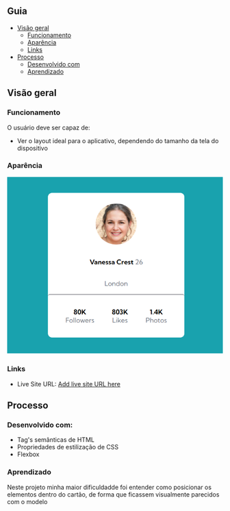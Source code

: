 ## Guia

- [Visão geral](#visão-geral)
  - [Funcionamento](#funcionamento)
  - [Aparência](#aparência)
  - [Links](#links)
- [Processo](#processo)
  - [Desenvolvido com](#desenvolvido-com)
  - [Aprendizado](#aprendizado)

## Visão geral

### Funcionamento

O usuário deve ser capaz de:

- Ver o layout ideal para o aplicativo, dependendo do tamanho da tela do dispositivo

### Aparência

![](/src/images/Captura%20de%20tela%202023-06-30%20003212.png)

### Links

- Live Site URL: [Add live site URL here](https://your-live-site-url.com)

## Processo

### Desenvolvido com:

- Tag's semânticas de HTML
- Propriedades de estilização de CSS
- Flexbox

### Aprendizado

Neste projeto minha maior dificuldadde foi entender como posicionar os elementos dentro do cartão, de forma que ficassem visualmente parecidos com o modelo